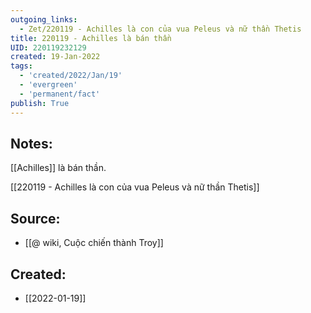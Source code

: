 ```yaml
---
outgoing_links:
  - Zet/220119 - Achilles là con của vua Peleus và nữ thần Thetis
title: 220119 - Achilles là bán thần
UID: 220119232129
created: 19-Jan-2022
tags:
  - 'created/2022/Jan/19'
  - 'evergreen'
  - 'permanent/fact'
publish: True
---
```

## Notes:
[[Achilles]] là bán thần. 

[[220119 - Achilles là con của vua Peleus và nữ thần Thetis]]

## Source:
- [[@ wiki, Cuộc chiến thành Troy]]



## Created:
- [[2022-01-19]]
